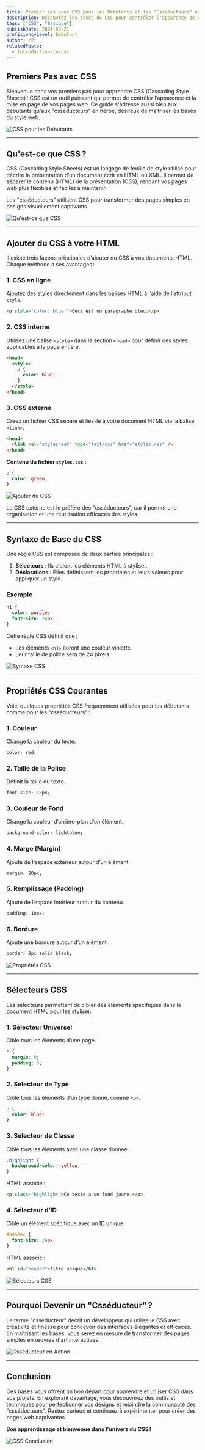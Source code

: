 ```yaml
---
title: Premier pas avec CSS pour les Débutants et les "Csséducteurs" en Herbe
description: Découvrez les bases de CSS pour contrôler l'apparence de vos pages web. Apprenez à ajouter du CSS à votre HTML, à utiliser des sélecteurs et des propriétés courantes, et à créer des mises en page simples. Devenez un "csséducteur" en herbe !
tags: ["CSS", "Basique"]
publishDate: 2024-08-21
proficiencyLevel: Débutant
author: r2j
relatedPosts:
  - introduction-to-css
---
```


## Premiers Pas avec CSS

Bienvenue dans vos premiers pas pour apprendre CSS (Cascading Style Sheets) ! CSS est un outil puissant qui permet de contrôler l’apparence et la mise en page de vos pages web. Ce guide s'adresse aussi bien aux débutants qu'aux "csséducteurs" en herbe, désireux de maîtriser les bases du style web.

![CSS pour les Débutants](https://placehold.co/1024x512.png?text=Introduction+au+CSS)

---

## Qu'est-ce que CSS ?

CSS (Cascading Style Sheets) est un langage de feuille de style utilisé pour décrire la présentation d’un document écrit en HTML ou XML. Il permet de séparer le contenu (HTML) de la présentation (CSS), rendant vos pages web plus flexibles et faciles à maintenir.

Les "csséducteurs" utilisent CSS pour transformer des pages simples en designs visuellement captivants.

![Qu'est-ce que CSS](https://placehold.co/1024x512.png?text=Qu'est-ce+que+CSS)

---

## Ajouter du CSS à votre HTML

Il existe trois façons principales d’ajouter du CSS à vos documents HTML. Chaque méthode a ses avantages :

### 1. **CSS en ligne**

Ajoutez des styles directement dans les balises HTML à l’aide de l’attribut `style`.

```html
<p style="color: blue;">Ceci est un paragraphe bleu.</p>
```

### 2. **CSS interne**

Utilisez une balise `<style>` dans la section `<head>` pour définir des styles applicables à la page entière.

```html
<head>
  <style>
    p {
      color: blue;
    }
  </style>
</head>
```

### 3. **CSS externe**

Créez un fichier CSS séparé et liez-le à votre document HTML via la balise `<link>`.

```html
<head>
  <link rel="stylesheet" type="text/css" href="styles.css" />
</head>
```

**Contenu du fichier `styles.css`** :

```css
p {
  color: green;
}
```

![Ajouter du CSS](https://placehold.co/1024x512.png?text=Ajouter+du+CSS+à+HTML)

Le CSS externe est le préféré des "csséducteurs", car il permet une organisation et une réutilisation efficaces des styles.

---

## Syntaxe de Base du CSS

Une règle CSS est composée de deux parties principales :

1. **Sélecteurs** : Ils ciblent les éléments HTML à styliser.
2. **Déclarations** : Elles définissent les propriétés et leurs valeurs pour appliquer un style.

### Exemple

```css
h1 {
  color: purple;
  font-size: 24px;
}
```

Cette règle CSS définit que :

- Les éléments `<h1>` auront une couleur violette.
- Leur taille de police sera de 24 pixels.

![Syntaxe CSS](https://placehold.co/1024x512.png?text=Syntaxe+de+Base+du+CSS)

---

## Propriétés CSS Courantes

Voici quelques propriétés CSS fréquemment utilisées pour les débutants comme pour les "csséducteurs" :

### 1. **Couleur**

Change la couleur du texte.

```css
color: red;
```

### 2. **Taille de la Police**

Définit la taille du texte.

```css
font-size: 18px;
```

### 3. **Couleur de Fond**

Change la couleur d’arrière-plan d’un élément.

```css
background-color: lightblue;
```

### 4. **Marge (Margin)**

Ajoute de l’espace extérieur autour d’un élément.

```css
margin: 20px;
```

### 5. **Remplissage (Padding)**

Ajoute de l’espace intérieur autour du contenu.

```css
padding: 10px;
```

### 6. **Bordure**

Ajoute une bordure autour d’un élément.

```css
border: 2px solid black;
```

![Propriétés CSS](https://placehold.co/1024x512.png?text=Propriétés+CSS+Courantes)

---

## Sélecteurs CSS

Les sélecteurs permettent de cibler des éléments spécifiques dans le document HTML pour les styliser.

### 1. **Sélecteur Universel**

Cible tous les éléments d’une page.

```css
* {
  margin: 0;
  padding: 0;
}
```

### 2. **Sélecteur de Type**

Cible tous les éléments d’un type donné, comme `<p>`.

```css
p {
  color: blue;
}
```

### 3. **Sélecteur de Classe**

Cible tous les éléments avec une classe donnée.

```css
.highlight {
  background-color: yellow;
}
```

HTML associé :

```html
<p class="highlight">Ce texte a un fond jaune.</p>
```

### 4. **Sélecteur d’ID**

Cible un élément spécifique avec un ID unique.

```css
#header {
  font-size: 24px;
}
```

HTML associé :

```html
<h1 id="header">Titre unique</h1>
```

![Sélecteurs CSS](https://placehold.co/1024x512.png?text=Sélecteurs+CSS)

---

## Pourquoi Devenir un "Csséducteur" ?

Le terme "csséducteur" décrit un développeur qui utilise le CSS avec créativité et finesse pour concevoir des interfaces élégantes et efficaces. En maîtrisant les bases, vous serez en mesure de transformer des pages simples en œuvres d'art interactives.

![Csséducteur en Action](https://placehold.co/1024x512.png?text=Devenez+un+Csséducteur)

---

## Conclusion

Ces bases vous offrent un bon départ pour apprendre et utiliser CSS dans vos projets. En explorant davantage, vous découvrirez des outils et techniques pour perfectionner vos designs et rejoindre la communauté des "csséducteurs". Restez curieux et continuez à expérimenter pour créer des pages web captivantes.

**Bon apprentissage et bienvenue dans l'univers du CSS !**

![CSS Conclusion](https://placehold.co/1024x512.png?text=Bienvenue+dans+l'Univers+du+CSS)
